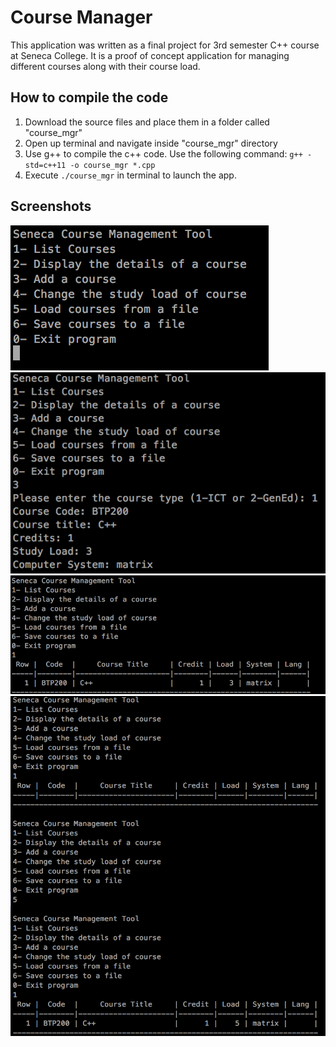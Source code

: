 # Course Manager

This application was written as a final project for 3rd semester C++ course at Seneca College. It is a proof of concept application for managing different courses along with their course load.

## How to compile the code

1. Download the source files and place them in a folder called "course_mgr"
2. Open up terminal and navigate inside "course_mgr" directory
3. Use g++ to compile the c++ code. Use the following command: `g++ -std=c++11 -o course_mgr *.cpp`
4. Execute `./course_mgr` in terminal to launch the app.

## Screenshots
![alt text](screenshots/1.png "main menu")
![alt text](screenshots/2.png "adding a course")
![alt text](screenshots/3.png "listing courses")
![alt text](screenshots/8.png "saving and reloading data")
